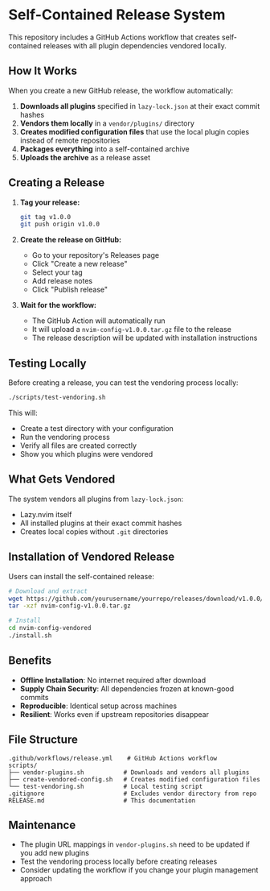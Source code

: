 # Self-Contained Release System

This repository includes a GitHub Actions workflow that creates self-contained releases with all plugin dependencies vendored locally.

## How It Works

When you create a new GitHub release, the workflow automatically:

1. **Downloads all plugins** specified in `lazy-lock.json` at their exact commit hashes
2. **Vendors them locally** in a `vendor/plugins/` directory
3. **Creates modified configuration files** that use the local plugin copies instead of remote repositories
4. **Packages everything** into a self-contained archive
5. **Uploads the archive** as a release asset

## Creating a Release

1. **Tag your release:**
   ```bash
   git tag v1.0.0
   git push origin v1.0.0
   ```

2. **Create the release on GitHub:**
   - Go to your repository's Releases page
   - Click "Create a new release"
   - Select your tag
   - Add release notes
   - Click "Publish release"

3. **Wait for the workflow:**
   - The GitHub Action will automatically run
   - It will upload a `nvim-config-v1.0.0.tar.gz` file to the release
   - The release description will be updated with installation instructions

## Testing Locally

Before creating a release, you can test the vendoring process locally:

```bash
./scripts/test-vendoring.sh
```

This will:
- Create a test directory with your configuration
- Run the vendoring process
- Verify all files are created correctly
- Show you which plugins were vendored

## What Gets Vendored

The system vendors all plugins from `lazy-lock.json`:
- Lazy.nvim itself
- All installed plugins at their exact commit hashes
- Creates local copies without `.git` directories

## Installation of Vendored Release

Users can install the self-contained release:

```bash
# Download and extract
wget https://github.com/yourusername/yourrepo/releases/download/v1.0.0/nvim-config-v1.0.0.tar.gz
tar -xzf nvim-config-v1.0.0.tar.gz

# Install
cd nvim-config-vendored
./install.sh
```

## Benefits

- **Offline Installation**: No internet required after download
- **Supply Chain Security**: All dependencies frozen at known-good commits
- **Reproducible**: Identical setup across machines
- **Resilient**: Works even if upstream repositories disappear

## File Structure

```
.github/workflows/release.yml    # GitHub Actions workflow
scripts/
├── vendor-plugins.sh           # Downloads and vendors all plugins
├── create-vendored-config.sh   # Creates modified configuration files
└── test-vendoring.sh           # Local testing script
.gitignore                      # Excludes vendor directory from repo
RELEASE.md                      # This documentation
```

## Maintenance

- The plugin URL mappings in `vendor-plugins.sh` need to be updated if you add new plugins
- Test the vendoring process locally before creating releases
- Consider updating the workflow if you change your plugin management approach